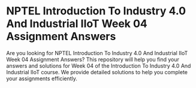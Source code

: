 # NPTEL Introduction To Industry 4.0 And Industrial IIoT Week 04 Assignment Answers

Are you looking for NPTEL Introduction To Industry 4.0 And Industrial IIoT Week 04 Assignment Answers? This repository will help you find your answers and solutions for Week 04 of the Introduction To Industry 4.0 And Industrial IIoT course. We provide detailed solutions to help you complete your assignments efficiently.